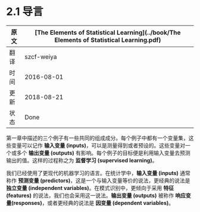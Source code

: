 # 2.1 导言

原文     | [The Elements of Statistical Learning](../book/The Elements of Statistical Learning.pdf)
      ---|---
翻译     | szcf-weiya
时间     | 2016-08-01
更新 | 2018-08-21
状态 | Done

第一章中描述的三个例子有一些共同的组成成分。每个例子中都有一个变量集，这些变量可以记作 **输入变量 (inputs)**，可以是测量得到或者预设的。这些变量对一个或多个 **输出变量 (outputs)** 有影响。每个例子的目标便是利用输入变量去预测输出的值。这样的过程称之为 **监督学习 (supervised learning)**。

我们已经使用了更现代的机器学习的语言。在统计学中，**输入变量 (inputs)** 通常称作 **预测变量 (predictors)**，这是一个与输入变量等价的说法，更经典的说法是 **独立变量 (independent variables)**。在模式识别中，更倾向于采用 **特征 (features)** 的说法，我们也会采用这一说法。**输出变量 (outputs)** 被称作 **响应变量(responses)**，或者更经典的说法是 **因变量 (dependent variables)**。
